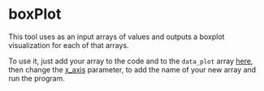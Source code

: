 # boxPlot

This tool uses as an input arrays of values and outputs a boxplot visualization for each of that arrays.

To use it, just add your array to the code and to the `data_plot` array [here](https://github.com/roboticslab-uc3m/data-visualization/blob/18beff74b24df2c4380f2c7a9e4604e533c2d114/programs/boxPlot/boxPlot.py#L25), then change the [x_axis](https://github.com/roboticslab-uc3m/data-visualization/blob/18beff74b24df2c4380f2c7a9e4604e533c2d114/programs/boxPlot/boxPlot.py#L32) parameter, to add the name of your new array and run the program.
